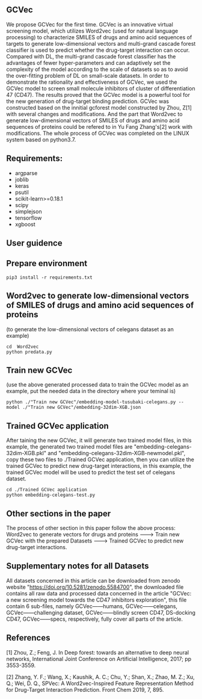 ## GCVec
We propose GCVec for the first time. GCVec is an innovative virtual screening model, which utilizes Word2vec (used for natural language processing) to characterize SMILES of drugs and amino acid sequences of targets to generate low-dimensional vectors and multi-grand cascade forest classifier is used to predict whether the drug-target interaction can occur. Compared with DL, the multi-grand cascade forest classifier has the advantages of fewer hyper-parameters and can adaptively set the complexity of the model according to the scale of datasets so as to avoid the over-fitting problem of DL on small-scale datasets. In order to demonstrate the rationality and effectiveness of GCVec, we used the GCVec model to screen small molecule inhibitors of cluster of differentiation 47 (CD47). The results proved that the GCVec model is a powerful tool for the new generation of drug-target binding prediction. GCVec was constructed based on the innitial gcforest model constructed by Zhou, Z[1] with several changes and modifications. And the part that Word2vec to generate low-dimensional vectors of SMILES of drugs and amino acid sequences of proteins could be refered to in Yu Fang Zhang's[2] work with modifications. The whole process of GCVec was completed on the LINUX system based on python3.7.

## Requirements:
* argparse
* joblib
* keras
* psutil
* scikit-learn>=0.18.1
* scipy
* simplejson
* tensorflow
* xgboost

## User guidence
## Prepare environment
```
pip3 install -r requirements.txt
```
## Word2vec to generate low-dimensional vectors of SMILES of drugs and amino acid sequences of proteins
(to generate the low-dimensional vectors of celegans dataset as an example)
```
cd  Word2vec
python predata.py
```
## Train new GCVec 
(use the above generated processed data to train the GCVec model as an example, put the needed data in the directory where your teminal is)
```
python ./"Train new GCVec"/embedding-model-tusubaki-celegans.py --model ./"Train new GCVec"/embedding-32dim-XGB.json
```
## Trained GCVec application
After taining the new GCVec, it will generate two trained model files, in this example, the generated two trained model files are "embedding-celegans-32dim-XGB.pkl" and "embedding-celegans-32dim-XGB-newmodel.pkl", copy these two files to ./Trained GCVec application, then you can utilize the trained GCVec to predict new drug-target interactions, in this example, the trained GCVec model will be used to predict the test set of celegans dataset.
```
cd ./Trained GCVec application
python embedding-celegans-test.py
```
## Other sections in the paper
The process of other section in this paper follow the above process: Word2vec to generate vectors for drugs and proteins ---> Train new GCVec with the prepared Datasets ---> Trained GCVec to predict new drug-target interactions. 

## Supplementary notes for all Datasets
All datasets concerned in this article can be downloaded from zenodo website "https://doi.org/10.5281/zenodo.5584700", the downloaded file contains all raw data and processed data concerned in the article "GCVec: a new screening model towards the CD47 inhibitors exploration", this file contain 6 sub-files, namely GCVec——humans, GCVec——celegans, GCVec——challenging dataset, GCVec——blindly screen CD47, DS-docking CD47, GCVec——specs, respectively, fully cover all parts of the article.


## References
[1] Zhou, Z.; Feng, J. In Deep forest: towards an alternative to deep neural networks, International Joint Conference on Artificial Intelligence, 2017; pp 3553-3559.

[2] Zhang, Y. F.;  Wang, X.;  Kaushik, A. C.;  Chu, Y.;  Shan, X.;  Zhao, M. Z.;  Xu, Q.; Wei, D. Q., SPVec: A Word2vec-Inspired Feature Representation Method for Drug-Target Interaction Prediction. Front Chem 2019, 7, 895.
